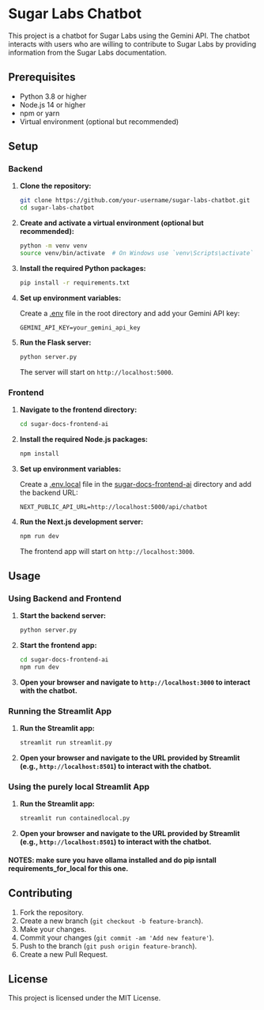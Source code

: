 # Sugar Labs Chatbot

This project is a chatbot for Sugar Labs using the Gemini API. The chatbot interacts with users who are willing to contribute to Sugar Labs by providing information from the Sugar Labs documentation.

## Prerequisites

- Python 3.8 or higher
- Node.js 14 or higher
- npm or yarn
- Virtual environment (optional but recommended)

## Setup

### Backend

1. **Clone the repository:**

    ```sh
    git clone https://github.com/your-username/sugar-labs-chatbot.git
    cd sugar-labs-chatbot
    ```

2. **Create and activate a virtual environment (optional but recommended):**

    ```sh
    python -m venv venv
    source venv/bin/activate  # On Windows use `venv\Scripts\activate`
    ```

3. **Install the required Python packages:**

    ```sh
    pip install -r requirements.txt
    ```

4. **Set up environment variables:**

    Create a [.env](http://_vscodecontentref_/0) file in the root directory and add your Gemini API key:

    ```env
    GEMINI_API_KEY=your_gemini_api_key
    ```

5. **Run the Flask server:**

    ```sh
    python server.py
    ```

    The server will start on `http://localhost:5000`.

### Frontend

1. **Navigate to the frontend directory:**

    ```sh
    cd sugar-docs-frontend-ai
    ```

2. **Install the required Node.js packages:**

    ```sh
    npm install
    ```

3. **Set up environment variables:**

    Create a [.env.local](http://_vscodecontentref_/2) file in the [sugar-docs-frontend-ai](http://_vscodecontentref_/3) directory and add the backend URL:

    ```env
    NEXT_PUBLIC_API_URL=http://localhost:5000/api/chatbot
    ```

4. **Run the Next.js development server:**

    ```sh
    npm run dev
    ```

    The frontend app will start on `http://localhost:3000`.

## Usage

### Using Backend and Frontend
1. **Start the backend server:**

    ```sh
    python server.py
    ```

2. **Start the frontend app:**

    ```sh
    cd sugar-docs-frontend-ai
    npm run dev
    ```

3. **Open your browser and navigate to `http://localhost:3000` to interact with the chatbot.**

### Running the Streamlit App

1. **Run the Streamlit app:**

    ```sh
    streamlit run streamlit.py
    ```

2. **Open your browser and navigate to the URL provided by Streamlit (e.g., `http://localhost:8501`) to interact with the chatbot.**


### Using the purely local Streamlit App

1. **Run the Streamlit app:**

    ```sh
    streamlit run containedlocal.py
    ```

2. **Open your browser and navigate to the URL provided by Streamlit (e.g., `http://localhost:8501`) to interact with the chatbot.**


#### NOTES: make sure you have ollama installed and do pip isntall requirements_for_local for this one.

## Contributing

1. Fork the repository.
2. Create a new branch (`git checkout -b feature-branch`).
3. Make your changes.
4. Commit your changes (`git commit -am 'Add new feature'`).
5. Push to the branch (`git push origin feature-branch`).
6. Create a new Pull Request.

## License

This project is licensed under the MIT License.